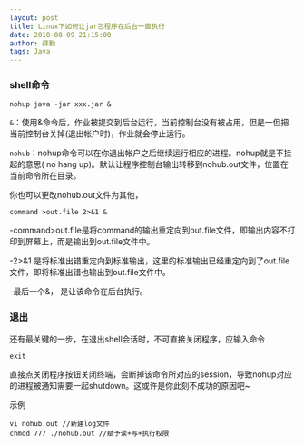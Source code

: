 ```yaml
---
layout: post
title: Linux下如何让jar包程序在后台一直执行
date: 2018-08-09 21:15:00
author: 薛勤
tags: Java
---
```

### shell命令

```
nohup java -jar xxx.jar &
```

`&`：使用&命令后，作业被提交到后台运行，当前控制台没有被占用，但是一但把当前控制台关掉(退出帐户时)，作业就会停止运行。

`nohub`：nohup命令可以在你退出帐户之后继续运行相应的进程。nohup就是不挂起的意思( no hang up)。默认让程序控制台输出转移到nohub.out文件，位置在当前命令所在目录。

你也可以更改nohub.out文件为其他，

```
command >out.file 2>&1 &
```
-command>out.file是将command的输出重定向到out.file文件，即输出内容不打印到屏幕上，而是输出到out.file文件中。

-2>&1 是将标准出错重定向到标准输出，这里的标准输出已经重定向到了out.file文件，即将标准出错也输出到out.file文件中。

-最后一个&， 是让该命令在后台执行。


### 退出

还有最关键的一步，在退出shell会话时，不可直接关闭程序，应输入命令

```
exit
```

直接点关闭程序按钮关闭终端，会断掉该命令所对应的session，导致nohup对应的进程被通知需要一起shutdown。这或许是你此刻不成功的原因吧~

示例
```
vi nohub.out //新建log文件
chmod 777 ./nohub.out //赋予读+写+执行权限
```



